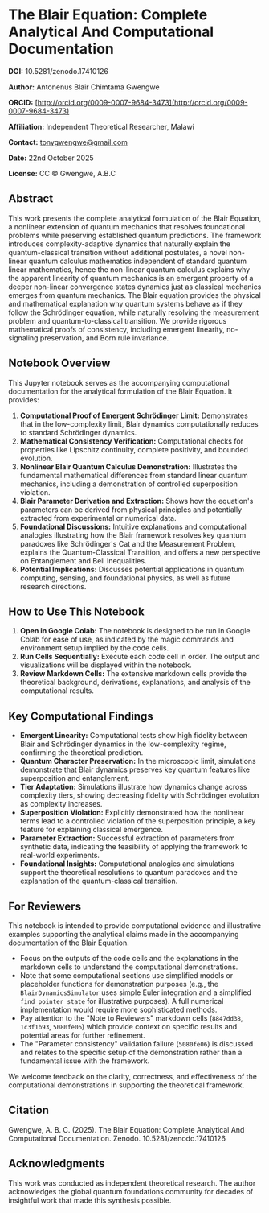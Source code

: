 # The Blair Equation: Complete Analytical And Computational Documentation

**DOI:** 10.5281/zenodo.17410126

**Author:** Antonenus Blair Chimtama Gwengwe

**ORCID:** [http://orcid.org/0009-0007-9684-3473](http://orcid.org/0009-0007-9684-3473)

**Affiliation:** Independent Theoretical Researcher, Malawi

**Contact:** tonygwengwe@gmail.com

**Date:** 22nd October 2025

**License:** CC © Gwengwe, A.B.C

## Abstract

This work presents the complete analytical formulation of the Blair Equation, a nonlinear extension of quantum mechanics that resolves foundational problems while preserving established quantum predictions. The framework introduces complexity-adaptive dynamics that naturally explain the quantum-classical transition without additional postulates, a novel non-linear quantum calculus mathematics independent of standard quantum linear mathematics, hence the non-linear quantum calculus explains why the apparent linearity of quantum mechanics is an emergent property of a deeper non-linear convergence states dynamics just as classical mechanics emerges from quantum mechanics. The Blair equation provides the physical and mathematical explanation why quantum systems behave as if they follow the Schrödinger equation, while naturally resolving the measurement problem and quantum-to-classical transition. We provide rigorous mathematical proofs of consistency, including emergent linearity, no-signaling preservation, and Born rule invariance.

## Notebook Overview

This Jupyter notebook serves as the accompanying computational documentation for the analytical formulation of the Blair Equation. It provides:

1.  **Computational Proof of Emergent Schrödinger Limit:** Demonstrates that in the low-complexity limit, Blair dynamics computationally reduces to standard Schrödinger dynamics.
2.  **Mathematical Consistency Verification:** Computational checks for properties like Lipschitz continuity, complete positivity, and bounded evolution.
3.  **Nonlinear Blair Quantum Calculus Demonstration:** Illustrates the fundamental mathematical differences from standard linear quantum mechanics, including a demonstration of controlled superposition violation.
4.  **Blair Parameter Derivation and Extraction:** Shows how the equation's parameters can be derived from physical principles and potentially extracted from experimental or numerical data.
5.  **Foundational Discussions:** Intuitive explanations and computational analogies illustrating how the Blair framework resolves key quantum paradoxes like Schrödinger's Cat and the Measurement Problem, explains the Quantum-Classical Transition, and offers a new perspective on Entanglement and Bell Inequalities.
6.  **Potential Implications:** Discusses potential applications in quantum computing, sensing, and foundational physics, as well as future research directions.

## How to Use This Notebook

1.  **Open in Google Colab:** The notebook is designed to be run in Google Colab for ease of use, as indicated by the magic commands and environment setup implied by the code cells.
2.  **Run Cells Sequentially:** Execute each code cell in order. The output and visualizations will be displayed within the notebook.
3.  **Review Markdown Cells:** The extensive markdown cells provide the theoretical background, derivations, explanations, and analysis of the computational results.

## Key Computational Findings

*   **Emergent Linearity:** Computational tests show high fidelity between Blair and Schrödinger dynamics in the low-complexity regime, confirming the theoretical prediction.
*   **Quantum Character Preservation:** In the microscopic limit, simulations demonstrate that Blair dynamics preserves key quantum features like superposition and entanglement.
*   **Tier Adaptation:** Simulations illustrate how dynamics change across complexity tiers, showing decreasing fidelity with Schrödinger evolution as complexity increases.
*   **Superposition Violation:** Explicitly demonstrated how the nonlinear terms lead to a controlled violation of the superposition principle, a key feature for explaining classical emergence.
*   **Parameter Extraction:** Successful extraction of parameters from synthetic data, indicating the feasibility of applying the framework to real-world experiments.
*   **Foundational Insights:** Computational analogies and simulations support the theoretical resolutions to quantum paradoxes and the explanation of the quantum-classical transition.

## For Reviewers

This notebook is intended to provide computational evidence and illustrative examples supporting the analytical claims made in the accompanying documentation of the Blair Equation.

*   Focus on the outputs of the code cells and the explanations in the markdown cells to understand the computational demonstrations.
*   Note that some computational sections use simplified models or placeholder functions for demonstration purposes (e.g., the `BlairDynamicsSimulator` uses simple Euler integration and a simplified `find_pointer_state` for illustrative purposes). A full numerical implementation would require more sophisticated methods.
*   Pay attention to the "Note to Reviewers" markdown cells (`8847dd38`, `1c3f1b93`, `5080fe06`) which provide context on specific results and potential areas for further refinement.
*   The "Parameter consistency" validation failure (`5080fe06`) is discussed and relates to the specific setup of the demonstration rather than a fundamental issue with the framework.

We welcome feedback on the clarity, correctness, and effectiveness of the computational demonstrations in supporting the theoretical framework.

## Citation

Gwengwe, A. B. C. (2025). The Blair Equation: Complete Analytical And Computational Documentation. Zenodo. 
 10.5281/zenodo.17410126
## Acknowledgments

This work was conducted as independent theoretical research. The author acknowledges the global quantum foundations community for decades of insightful work that made this synthesis possible.
